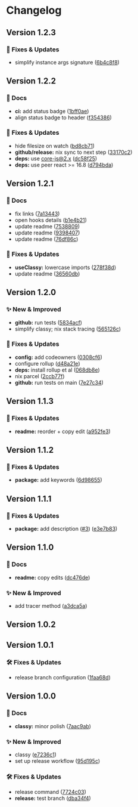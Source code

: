 Changelog
===

## Version 1.2.3

### 🤘 Fixes & Updates

* simplify instance args signature ([6b4c8f8](https://github.com/rafegoldberg/classy/commit/6b4c8f8598677a638792ee7133bd0a5d7fe4440c))

## Version 1.2.2

### 📘 Docs

* **ci:** add status badge ([1bff0ae](https://github.com/rafegoldberg/classy/commit/1bff0aeea7d9efea1ed1b442d99455cdf63273bb))
* align status badge to header ([f354386](https://github.com/rafegoldberg/classy/commit/f354386d65b3571fe23d02e549c4c68277a22471))


### 🤘 Fixes & Updates

* hide filesize on watch ([bd8cb71](https://github.com/rafegoldberg/classy/commit/bd8cb71fb38cb43b5dd82cef9bef34b850def133))
* **github/release:** nix sync to next step ([33170c2](https://github.com/rafegoldberg/classy/commit/33170c23d32695fcb2b2525212e1f4d8f151f2d5))
* **deps:** use core-js@2.x ([dc58f25](https://github.com/rafegoldberg/classy/commit/dc58f2529c0ac916e429272a60a378e3fbadc919))
* **deps:** use peer react >= 16.8 ([d794bda](https://github.com/rafegoldberg/classy/commit/d794bda01cd1cd56a5d7e27772d6fad686e982af))

## Version 1.2.1

### 📘 Docs

* fix links ([7a13443](https://github.com/rafegoldberg/classy/commit/7a134432289d56cffbef6af56a7c0d91c635c6fc))
* open hooks details ([b1e4b21](https://github.com/rafegoldberg/classy/commit/b1e4b2119fa5619dbdbf74cc4a7276ba404427fe))
* update readme ([7538809](https://github.com/rafegoldberg/classy/commit/753880949ecf0dcb5f34a620a81cd72a3cac0d34))
* update readme ([9398407](https://github.com/rafegoldberg/classy/commit/9398407eb39b37c04724efb65d83ed036b9911d3))
* update readme ([76df86c](https://github.com/rafegoldberg/classy/commit/76df86cdf2c3db689f45ceede86e0a011f04e3bf))


### 🤘 Fixes & Updates

* **useClassy:** lowercase imports ([278f38d](https://github.com/rafegoldberg/classy/commit/278f38d6af016500ae34baf58d20b96b7c68632f))
* update readme ([36560db](https://github.com/rafegoldberg/classy/commit/36560db1338043c7a8d999eee83f848ae4d6e89f))

## Version 1.2.0

### ✨ New & Improved

* **github:** run tests ([5834acf](https://github.com/rafegoldberg/classy/commit/5834acfa6cbada876e6d42eff980badb0f1c68f3))
* simplify classy; nix stack tracing ([565126c](https://github.com/rafegoldberg/classy/commit/565126c3b2e43144aecac21900ccbcad2418a2e2))


### 🤘 Fixes & Updates

* **config:** add codeowners ([0308cf6](https://github.com/rafegoldberg/classy/commit/0308cf6d60054138b51bf18cdbd2cc0e8cc3f476))
* configure rollup ([d48a21e](https://github.com/rafegoldberg/classy/commit/d48a21e55c75c60774158537f12d0f96d68ab86d))
* **deps:** install rollup et al ([068db8e](https://github.com/rafegoldberg/classy/commit/068db8efb7c2b0bed87a5cd19a4863ec9c7099d2))
* nix parcel ([2ccb77f](https://github.com/rafegoldberg/classy/commit/2ccb77f71ab2827741440853c893ed744e629a92))
* **github:** run tests on main ([7e27c34](https://github.com/rafegoldberg/classy/commit/7e27c34a9c97beee645b6158b8832987ca49f9a8))

## Version 1.1.3

### 🤘 Fixes & Updates

* **readme:** reorder + copy edit ([a952fe3](https://github.com/rafegoldberg/classy/commit/a952fe3bec17d573736270f4c6e5d05b399c607f))

## Version 1.1.2

### 🤘 Fixes & Updates

* **package:** add keywords ([6d98655](https://github.com/rafegoldberg/classy/commit/6d9865549c2a8a6d1848a385242006e386a2861e))

## Version 1.1.1

### 🤘 Fixes & Updates

* **package:** add description ([#3](https://github.com/rafegoldberg/classy/issues/3)) ([e3e7b83](https://github.com/rafegoldberg/classy/commit/e3e7b83ba53750f5c29f064acbf3aaf2c1310b7a))

## Version 1.1.0

### 📘 Docs

* **readme:** copy edits ([dc476de](https://github.com/rafegoldberg/classy/commit/dc476dea844aedfc17c74bcb83b1fbeffb06cffc))


### ✨ New & Improved

* add tracer method ([a3dca5a](https://github.com/rafegoldberg/classy/commit/a3dca5a5701ea47e1c9734b0e4f7abfb1075ce6c))

## Version 1.0.2

## Version 1.0.1

### 🛠 Fixes & Updates

* release branch configuration ([1faa68d](https://github.com/rafegoldberg/classy/commit/1faa68d847b6e3c9bcff4af7b3d1a9f850a42be6))

## Version 1.0.0

### 📘 Docs

* **classy:** minor polish ([7aac9ab](https://github.com/rafegoldberg/classy/commit/7aac9ab9bc4b63256e3cbc972f4ba7fb74a67e92))


### ✨ New & Improved

* classy ([e7236c1](https://github.com/rafegoldberg/classy/commit/e7236c1196c81aafdb56cc4273a6822b07384db9))
* set up release workflow ([95d195c](https://github.com/rafegoldberg/classy/commit/95d195c962eddac48db1024c0c4da0c321401176))


### 🛠 Fixes & Updates

* release command ([7724c03](https://github.com/rafegoldberg/classy/commit/7724c0307d67f97ab3176d946900cc6e337d558d))
* **release:** test branch ([dba34f4](https://github.com/rafegoldberg/classy/commit/dba34f447073b851458f46e51dce688118f455a4))
